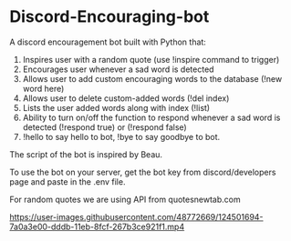 # Discord-Encouraging-bot

A discord encouragement bot built with Python that:

1. Inspires user with a random quote (use !inspire command to trigger)
2. Encourages user whenever a sad word is detected
3. Allows user to add custom encouraging words to the database (!new word here)
4. Allows user to delete custom-added words (!del index)
5. Lists the user added words along with index (!list)
6. Ability to turn on/off the function to respond whenever a sad word is detected (!respond true) or (!respond false)
7. !hello to say hello to bot, !bye to say goodbye to bot.

The script of the bot is inspired by Beau.

To use the bot on your server, get the bot key from discord/developers page and paste in the .env file.

For random quotes we are using API from quotesnewtab.com



https://user-images.githubusercontent.com/48772669/124501694-7a0a3e00-dddb-11eb-8fcf-267b3ce921f1.mp4

